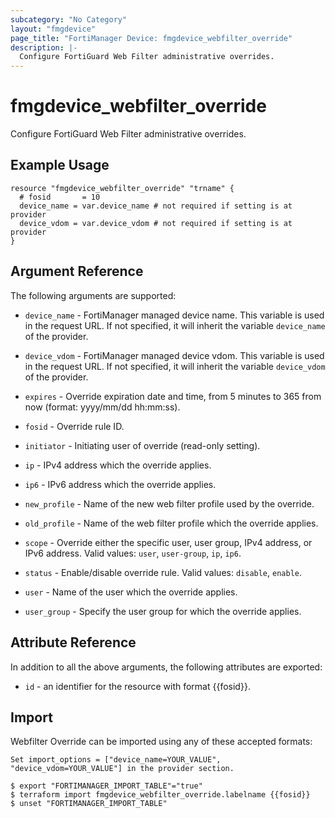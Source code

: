 ```yaml
---
subcategory: "No Category"
layout: "fmgdevice"
page_title: "FortiManager Device: fmgdevice_webfilter_override"
description: |-
  Configure FortiGuard Web Filter administrative overrides.
---
```


# fmgdevice_webfilter_override
Configure FortiGuard Web Filter administrative overrides.

## Example Usage

```hcl
resource "fmgdevice_webfilter_override" "trname" {
  # fosid       = 10
  device_name = var.device_name # not required if setting is at provider
  device_vdom = var.device_vdom # not required if setting is at provider
}
```

## Argument Reference


The following arguments are supported:

* `device_name` - FortiManager managed device name. This variable is used in the request URL. If not specified, it will inherit the variable `device_name` of the provider.
* `device_vdom` - FortiManager managed device vdom. This variable is used in the request URL. If not specified, it will inherit the variable `device_vdom` of the provider.

* `expires` - Override expiration date and time, from 5 minutes to 365 from now (format: yyyy/mm/dd hh:mm:ss).
* `fosid` - Override rule ID.
* `initiator` - Initiating user of override (read-only setting).
* `ip` - IPv4 address which the override applies.
* `ip6` - IPv6 address which the override applies.
* `new_profile` - Name of the new web filter profile used by the override.
* `old_profile` - Name of the web filter profile which the override applies.
* `scope` - Override either the specific user, user group, IPv4 address, or IPv6 address. Valid values: `user`, `user-group`, `ip`, `ip6`.

* `status` - Enable/disable override rule. Valid values: `disable`, `enable`.

* `user` - Name of the user which the override applies.
* `user_group` - Specify the user group for which the override applies.


## Attribute Reference

In addition to all the above arguments, the following attributes are exported:
* `id` - an identifier for the resource with format {{fosid}}.

## Import

Webfilter Override can be imported using any of these accepted formats:
```
Set import_options = ["device_name=YOUR_VALUE", "device_vdom=YOUR_VALUE"] in the provider section.

$ export "FORTIMANAGER_IMPORT_TABLE"="true"
$ terraform import fmgdevice_webfilter_override.labelname {{fosid}}
$ unset "FORTIMANAGER_IMPORT_TABLE"
```

